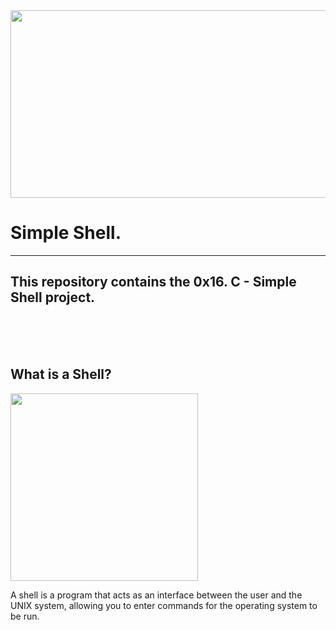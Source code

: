 <html>
<head>
</head>
<body>
<img src = "https://blog.holbertonschool.com/wp-content/uploads/2019/04/instagram_feed180.jpg"width = "800"  height = "300">
<h1>Simple Shell.</h1>
<hr>
<h2>This repository contains the 0x16. C - Simple Shell project.</h2>
<br><br><br>
<h2><strong>What is a Shell?</strong></h2>
<img src = "https://e7.pngegg.com/pngimages/230/915/png-clipart-bash-unix-shell-unix-shell-scalable-graphics-shell-angle-rectangle.png" wihth = "300" height ="300" align ="center">
<p>A shell is a program that acts as an interface between the user and the UNIX
 system, allowing you to enter commands for the operating system to be run.</p>

</body>
</html>
